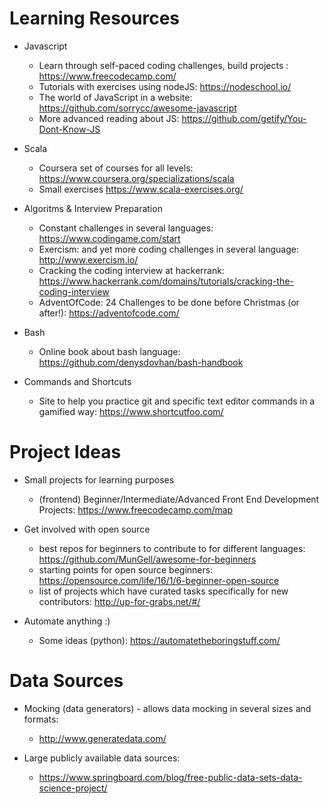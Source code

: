 
Learning Resources 
=========================

* Javascript

  * Learn through self-paced coding challenges, build projects : https://www.freecodecamp.com/
  * Tutorials with exercises using nodeJS: https://nodeschool.io/
  * The world of JavaScript in a website: https://github.com/sorrycc/awesome-javascript
  * More advanced reading about JS: https://github.com/getify/You-Dont-Know-JS
  
  
* Scala

  * Coursera set of courses for all levels: https://www.coursera.org/specializations/scala
  * Small exercises https://www.scala-exercises.org/
  
* Algoritms & Interview Preparation

  * Constant challenges in several languages: https://www.codingame.com/start
  * Exercism: and yet more coding challenges in several language: http://www.exercism.io/
  * Cracking the coding interview at hackerrank: https://www.hackerrank.com/domains/tutorials/cracking-the-coding-interview
  * AdventOfCode: 24 Challenges to be done before Christmas (or after!): https://adventofcode.com/

* Bash

  * Online book about bash language: https://github.com/denysdovhan/bash-handbook

* Commands and Shortcuts

  * Site to help you practice git and specific text editor commands in a gamified way: https://www.shortcutfoo.com/


Project Ideas 
=========================

* Small projects for learning purposes
  * (frontend) Beginner/Intermediate/Advanced Front End Development Projects: https://www.freecodecamp.com/map
  
* Get involved with open source
  * best repos for beginners to contribute to for different languages: https://github.com/MunGell/awesome-for-beginners
  * starting points for open source beginners: https://opensource.com/life/16/1/6-beginner-open-source
  * list of projects which have curated tasks specifically for new contributors: http://up-for-grabs.net/#/
  
* Automate anything :)   
  * Some ideas (python): https://automatetheboringstuff.com/



Data Sources
=========================

* Mocking (data generators) - allows data mocking in several sizes and formats: 
  * http://www.generatedata.com/
  
* Large publicly available data sources:
  * https://www.springboard.com/blog/free-public-data-sets-data-science-project/
  
  
